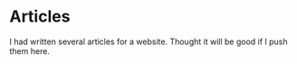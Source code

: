 # Articles
I had written several articles for a website. Thought it will be good if I push them here.
